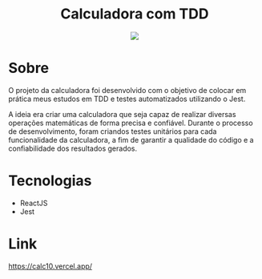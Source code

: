 <h1 align="center">Calculadora com TDD</h1>

<div align="center">
  <img align="center" src="https://user-images.githubusercontent.com/31144383/229678343-f8dda821-4df8-47ca-bce3-acb43cb6756f.png"/>
</div>

# Sobre
<P>
  O projeto da calculadora foi desenvolvido com o objetivo de colocar em prática meus estudos em TDD e testes automatizados utilizando o Jest.

  A ideia era criar uma calculadora que seja capaz de realizar diversas operações matemáticas de forma precisa e confiável. Durante o processo de desenvolvimento, foram    criandos testes unitários para cada funcionalidade da calculadora, a fim de garantir a qualidade do código e a confiabilidade dos resultados gerados.
</p>

# Tecnologias
<ul>
  <li>ReactJS</li>
  <li>Jest</li>
</ul>

# Link
https://calc10.vercel.app/
